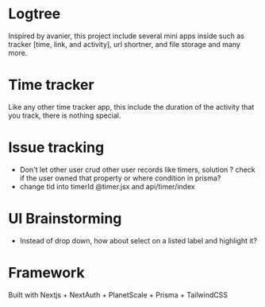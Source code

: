# Logtree

Inspired by avanier, this project include several mini apps inside such as tracker [time, link, and activity], url shortner, and file storage and many more.

# Time tracker

Like any other time tracker app, this include the duration of the activity that you track, there is nothing special.

# Issue tracking 
- Don't let other user crud other user records like timers, solution ? check if the user owned that property or where condition in prisma?
- change tid into timerId @timer.jsx and api/timer/index


# UI Brainstorming
- Instead of drop down, how about select on a listed label and highlight it?

# Framework

Built with Nextjs + NextAuth + PlanetScale + Prisma + TailwindCSS

